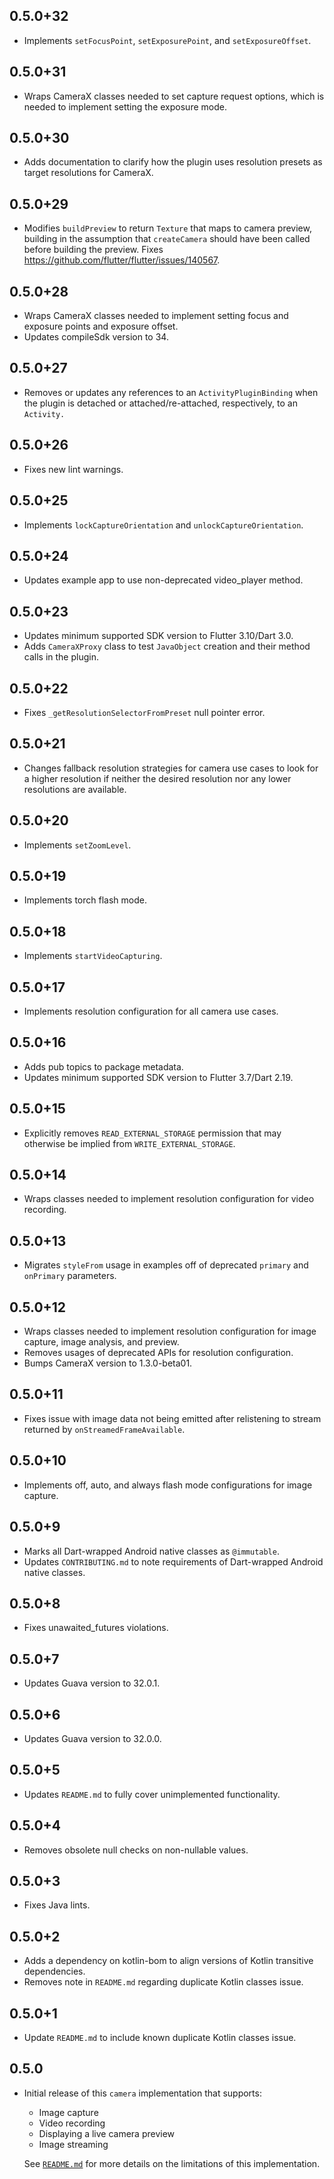 ## 0.5.0+32

* Implements `setFocusPoint`, `setExposurePoint`, and `setExposureOffset`.

## 0.5.0+31

* Wraps CameraX classes needed to set capture request options, which is needed to implement setting the exposure mode.

## 0.5.0+30

* Adds documentation to clarify how the plugin uses resolution presets as target resolutions for CameraX.

## 0.5.0+29

* Modifies `buildPreview` to return `Texture` that maps to camera preview, building in the assumption
  that `createCamera` should have been called before building the preview. Fixes
  https://github.com/flutter/flutter/issues/140567.

## 0.5.0+28

* Wraps CameraX classes needed to implement setting focus and exposure points and exposure offset.
* Updates compileSdk version to 34.

## 0.5.0+27

* Removes or updates any references to an `ActivityPluginBinding` when the plugin is detached
  or attached/re-attached, respectively, to an `Activity.`

## 0.5.0+26

* Fixes new lint warnings.

## 0.5.0+25

* Implements `lockCaptureOrientation` and `unlockCaptureOrientation`.

## 0.5.0+24

* Updates example app to use non-deprecated video_player method.

## 0.5.0+23

* Updates minimum supported SDK version to Flutter 3.10/Dart 3.0.
* Adds `CameraXProxy` class to test `JavaObject` creation and their method calls in the plugin.

## 0.5.0+22

* Fixes `_getResolutionSelectorFromPreset` null pointer error.

## 0.5.0+21

* Changes fallback resolution strategies for camera use cases to look for a higher resolution if neither the desired
  resolution nor any lower resolutions are available.

## 0.5.0+20

* Implements `setZoomLevel`.

## 0.5.0+19

* Implements torch flash mode.

## 0.5.0+18

* Implements `startVideoCapturing`.

## 0.5.0+17

* Implements resolution configuration for all camera use cases.

## 0.5.0+16

* Adds pub topics to package metadata.
* Updates minimum supported SDK version to Flutter 3.7/Dart 2.19.

## 0.5.0+15

* Explicitly removes `READ_EXTERNAL_STORAGE` permission that may otherwise be implied from `WRITE_EXTERNAL_STORAGE`.

## 0.5.0+14

* Wraps classes needed to implement resolution configuration for video recording.

## 0.5.0+13

* Migrates `styleFrom` usage in examples off of deprecated `primary` and `onPrimary` parameters.

## 0.5.0+12

* Wraps classes needed to implement resolution configuration for image capture, image analysis, and preview.
* Removes usages of deprecated APIs for resolution configuration.
* Bumps CameraX version to 1.3.0-beta01.

## 0.5.0+11

* Fixes issue with image data not being emitted after relistening to stream returned by `onStreamedFrameAvailable`.

## 0.5.0+10

* Implements off, auto, and always flash mode configurations for image capture.

## 0.5.0+9

* Marks all Dart-wrapped Android native classes as `@immutable`.
* Updates `CONTRIBUTING.md` to note requirements of Dart-wrapped Android native classes.

## 0.5.0+8

* Fixes unawaited_futures violations.

## 0.5.0+7

* Updates Guava version to 32.0.1.

## 0.5.0+6

* Updates Guava version to 32.0.0.

## 0.5.0+5

* Updates `README.md` to fully cover unimplemented functionality.

## 0.5.0+4

* Removes obsolete null checks on non-nullable values.

## 0.5.0+3

* Fixes Java lints.

## 0.5.0+2

* Adds a dependency on kotlin-bom to align versions of Kotlin transitive dependencies.
* Removes note in `README.md` regarding duplicate Kotlin classes issue.

## 0.5.0+1

* Update `README.md` to include known duplicate Kotlin classes issue.

## 0.5.0

* Initial release of this `camera` implementation that supports:
    * Image capture
    * Video recording
    * Displaying a live camera preview
    * Image streaming

  See [`README.md`](README.md) for more details on the limitations of this implementation.
